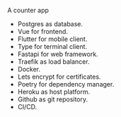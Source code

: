 A counter app

- Postgres as database.
- Vue for frontend.
- Flutter for mobile client.
- Type for terminal client.
- Fastapi for web framework.
- Traefik as load balancer.
- Docker.
- Lets encrypt for certificates.
- Poetry for dependency manager.
- Heroku as host platform.
- Github as git repository.
- CI/CD.
